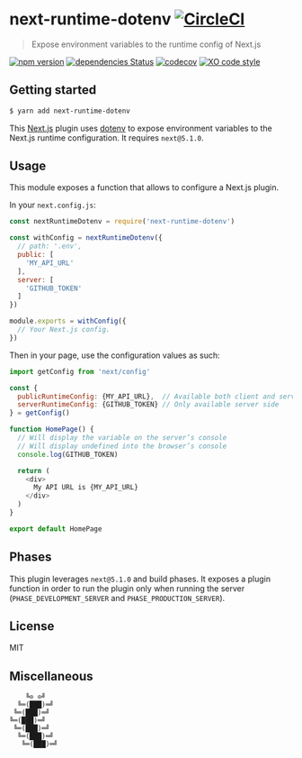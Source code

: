 # next-runtime-dotenv [![CircleCI](https://circleci.com/gh/tusbar/next-runtime-dotenv.svg?style=svg)](https://circleci.com/gh/tusbar/next-runtime-dotenv)

> Expose environment variables to the runtime config of Next.js

[![npm version](https://badgen.net/npm/v/next-runtime-dotenv)](https://www.npmjs.com/package/next-runtime-dotenv)
[![dependencies Status](https://badgen.net/david/dep/tusbar/next-runtime-dotenv)](https://david-dm.org/tusbar/next-runtime-dotenv)
[![codecov](https://badgen.net/codecov/c/github/tusbar/next-runtime-dotenv)](https://codecov.io/gh/tusbar/next-runtime-dotenv)
[![XO code style](https://badgen.net/badge/code%20style/XO/cyan)](https://github.com/xojs/xo)

## Getting started

```bash
$ yarn add next-runtime-dotenv
```

This [Next.js](https://github.com/zeit/next.js) plugin uses [dotenv](https://github.com/motdotla/dotenv) to expose environment variables to the Next.js runtime configuration.
It requires `next@5.1.0`.

## Usage

This module exposes a function that allows to configure a Next.js plugin.

In your `next.config.js`:

```js
const nextRuntimeDotenv = require('next-runtime-dotenv')

const withConfig = nextRuntimeDotenv({
  // path: '.env',
  public: [
    'MY_API_URL'
  ],
  server: [
    'GITHUB_TOKEN'
  ]
})

module.exports = withConfig({
  // Your Next.js config.
})
```

Then in your page, use the configuration values as such:

```js
import getConfig from 'next/config'

const {
  publicRuntimeConfig: {MY_API_URL},  // Available both client and server side
  serverRuntimeConfig: {GITHUB_TOKEN} // Only available server side
} = getConfig()

function HomePage() {
  // Will display the variable on the server’s console
  // Will display undefined into the browser’s console
  console.log(GITHUB_TOKEN)

  return (
    <div>
      My API URL is {MY_API_URL}
    </div>
  )
}

export default HomePage
```

## Phases

This plugin leverages `next@5.1.0` and build phases. It exposes a plugin function in order to run the plugin only when running the server (`PHASE_DEVELOPMENT_SERVER` and `PHASE_PRODUCTION_SERVER`).

## License

MIT


## Miscellaneous

```
    ╚⊙ ⊙╝
  ╚═(███)═╝
 ╚═(███)═╝
╚═(███)═╝
 ╚═(███)═╝
  ╚═(███)═╝
   ╚═(███)═╝
```
